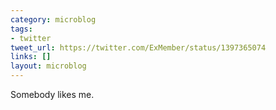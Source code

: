```yaml
---
category: microblog
tags:
- twitter
tweet_url: https://twitter.com/ExMember/status/1397365074
links: []
layout: microblog
---
```

Somebody likes me.
